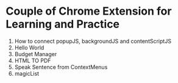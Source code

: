 # Couple of Chrome Extension for Learning and Practice


1) How to connect popupJS, backgroundJS and contentScriptJS
2) Hello World
3) Budget Manager
4) HTML TO PDF
5) Speak Sentence from ContextMenus
6) magicList
